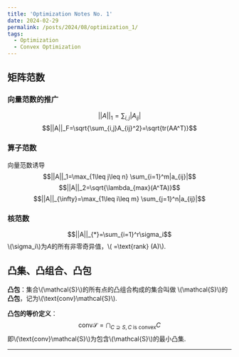```yaml
---
title: 'Optimization Notes No. 1'
date: 2024-02-29
permalink: /posts/2024/08/optimization_1/
tags:
  - Optimization
  - Convex Optimization
---
```


## 矩阵范数
### 向量范数的推广
$$||A||_1=\sum_{i,j}|A_{ij}|$$
$$||A||_F=\sqrt{\sum_{i,j}A_{ij}^2}=\sqrt{tr(AA^T)}$$
### 算子范数
向量范数诱导
$$||A||_1=\max_{1\leq j\leq n} \sum_{i=1}^m|a_{ij}|$$
$$||A||_2=\sqrt{\lambda_{max}(A^TA)}$$
$$||A||_{\infty}=\max_{1\leq i\leq m} \sum_{j=1}^n|a_{ij}|$$
### 核范数
$$||A||_{*}=\sum_{i=1}^r\sigma_i$$
\\(\sigma_i\\)为$A$的所有非零奇异值，\\( =\text{rank} (A)\\).
## 凸集、凸组合、凸包
**凸包**：集合\\(\mathcal{S}\\)的所有点的凸组合构成的集合叫做 \\(\mathcal{S}\\)的**凸包**，记为\\(\text{conv}\mathcal{S}\\).

**凸包的等价定义**：
$$\text{conv} \mathcal{S} = \bigcap_{C\supseteq S, C\text{ is convex}}C$$
即\\(\text{conv}\mathcal{S}\\)为包含\\(\mathcal{S}\\)的最小凸集.




------